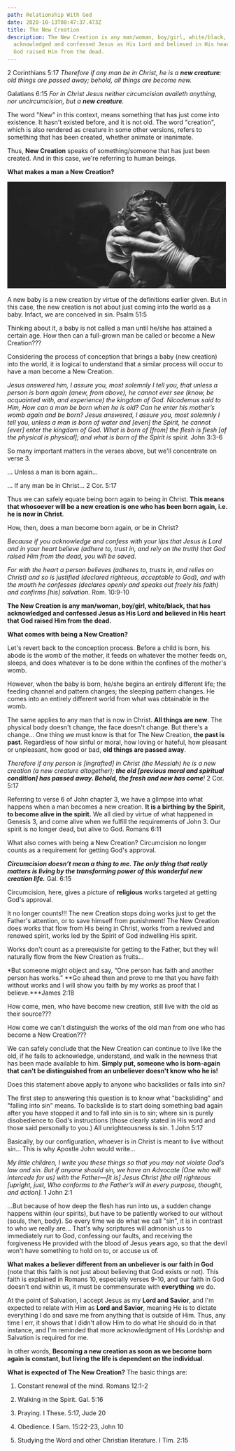 ```yaml
---
path: Relationship With God
date: 2020-10-13T08:47:37.473Z
title: The New Creation
description: The New Creation is any man/woman, boy/girl, white/black, that has
  acknowledged and confessed Jesus as His Lord and believed in His heart that
  God raised Him from the dead.
---
```

2 Corinthians 5:17 *Therefore if any man be in Christ, he is a **new creature**: old things are passed away; behold, all things are become new.*

Galatians 6:15 *For in Christ Jesus neither circumcision availeth anything, nor uncircumcision, but a **new creature**.*

The word "New" in this context, means something that has just come into existence. It hasn't existed before, and it is not old. The word "creation", which is also rendered as creature in some other versions, refers to something that has been created, whether animate or inanimate.

Thus, **New Creation** speaks of something/someone that has just been created. And in this case, we're referring to human beings.

**What makes a man a New Creation?**

![](../assets/photo-1600967815912-cc178c872dff.jpg)

A new baby is a new creation by virtue of the definitions earlier given. But in this case, the new creation is not about just coming into the world as a baby. Infact, we are conceived in sin. Psalm 51:5

Thinking about it, a baby is not called a man until he/she has attained a certain age. How then can a full-grown man be called or become a New Creation???

Considering the process of conception that brings a baby (new creation) into the world, it is logical to understand that a similar process will occur to have a man become a New Creation.

*Jesus answered him, I assure you, most solemnly I tell you, that unless a person is born again (anew, from above), he cannot ever see (know, be acquainted with, and experience) the kingdom of God. Nicodemus said to Him, How can a man be born when he is old? Can he enter his mother’s womb again and be born? Jesus answered, I assure you, most solemnly I tell you, unless a man is born of water and \[even] the Spirit, he cannot \[ever] enter the kingdom of God. What is born of \[from] the flesh is flesh \[of the physical is physical]; and what is born of the Spirit is spirit.* John 3:3-6

So many important matters in the verses above, but we'll concentrate on verse 3.

... Unless a man is born again...

... If any man be in Christ... 2 Cor. 5:17

Thus we can safely equate being born again to being in Christ. **This means that whosoever will be a new creation is one who has been born again, i.e. he is now in Christ**.

How, then, does a man become born again, or be in Christ?

*Because if you acknowledge and confess with your lips that Jesus is Lord and in your heart believe (adhere to, trust in, and rely on the truth) that God raised Him from the dead, you will be saved.*

*For with the heart a person believes (adheres to, trusts in, and relies on Christ) and so is justified (declared righteous, acceptable to God), and with the mouth he confesses (declares openly and speaks out freely his faith) and confirms \[his] salvation.* Rom. 10:9-10

**The New Creation is any man/woman, boy/girl, white/black, that has acknowledged and confessed Jesus as His Lord and believed in His heart that God raised Him from the dead.**

**What comes with being a New Creation?**

Let's revert back to the conception process. Before a child is born, his abode is the womb of the mother, it feeds on whatever the mother feeds on, sleeps, and does whatever is to be done within the confines of the mother's womb.

However, when the baby is born, he/she begins an entirely different life; the feeding channel and pattern changes; the sleeping pattern changes. He comes into an entirely different world from what was obtainable in the womb.

The same applies to any man that is now in Christ. **All things are new**. The physical body doesn't change, the face doesn't change. But there's a change... One thing we must know is that for The New Creation, **the past is past**. Regardless of how sinful or moral, how loving or hateful, how pleasant or unpleasant, how good or bad, **old things are passed away**.

*Therefore if any person is \[ingrafted] in Christ (the Messiah) he is a new creation (a new creature altogether); **the old \[previous moral and spiritual condition] has passed away. Behold, the fresh and new has come**!* 2 Cor. 5:17

Referring to verse 6 of John chapter 3, we have a glimpse into what happens when a man becomes a new creation. **It is a birthing by the Spirit, to become alive in the spirit.** We all died by virtue of what happened in Genesis 3, and come alive when we fulfill the requirements of John 3. Our spirit is no longer dead, but alive to God. Romans 6:11

What also comes with being a New Creation? Circumcision no longer counts as a requirement for getting God's approval.

***Circumcision doesn’t mean a thing to me. The only thing that really matters is living by the transforming power of this wonderful new creation life.*** Gal. 6:15

Circumcision, here, gives a picture of **religious** works targeted at getting God's approval.

It no longer counts!!! The new Creation stops doing works just to get the Father's attention, or to save himself from punishment! The New Creation does works that flow from His being in Christ, works from a revived and renewed spirit, works led by the Spirit of God indwelling His spirit.

Works don't count as a prerequisite for getting to the Father, but they will naturally flow from the New Creation as fruits...

*But someone might object and say, “One person has faith and another person has works.” **Go ahead then and prove to me that you have faith without works and I will show you faith by my works as proof that I believe.***James 2:18

How come, men, who have become new creation, still live with the old as their source???

How come we can't distinguish the works of the old man from one who has become a New Creation???

We can safely conclude that the New Creation can continue to live like the old, if he fails to acknowledge, understand, and walk in the newness that has been made available to him. **Simply put, someone who is born-again that can't be distinguished from an unbeliever doesn't know who he is!**

Does this statement above apply to anyone who backslides or falls into sin?

The first step to answering this question is to know what "backsliding" and "falling into sin" means. To backslide is to start doing something bad again after you have stopped it and to fall into sin is to sin; where sin is purely disobedience to God's instructions (those clearly stated in His word and those said personally to you.) All unrighteousness is sin. 1 John 5:17

Basically, by our configuration, whoever is in Christ is meant to live without sin... This is why Apostle John would write...

*My little children, I write you these things so that you may not violate God’s law and sin. But if anyone should sin, we have an Advocate (One who will intercede for us) with the Father—\[it is] Jesus Christ \[the all] righteous \[upright, just, Who conforms to the Father’s will in every purpose, thought, and action].* 1 John 2:1

...But because of how deep the flesh has run into us, a sudden change happens within (our spirits), but have to be patiently worked to our without (souls, then, body). So every time we do what we call "sin", it is in contrast to who we really are... That's why scriptures will admonish us to immediately run to God, confessing our faults, and receiving the forgiveness He provided with the blood of Jesus years ago, so that the devil won't have something to hold on to, or accuse us of.

**What makes a believer different from an unbeliever is our faith in God** (note that this faith is not just about believing that God exists or not). This faith is explained in Romans 10, especially verses 9-10, and our faith in God doesn't end within us, it must be commensurate with **everything** we do.

At the point of Salvation, I accept Jesus as my **Lord and Savior**, and I'm expected to relate with Him as **Lord and Savior**, meaning He is to dictate everything I do and save me from anything that is outside of Him. Thus, any time I err, it shows that I didn't allow Him to do what He should do in that instance, and I'm reminded that more acknowledgment of His Lordship and Salvation is required for me.

In other words, **Becoming a new creation as soon as we become born again is constant, but living the life is dependent on the individual**.

**What is expected of The New Creation?** The basic things are:

1. Constant renewal of the mind. Romans 12:1-2

2. Walking in the Spirit. Gal. 5:16

3. Praying. I These. 5:17, Jude 20

4. Obedience. I Sam. 15:22-23, John 10

5. Studying the Word and other Christian literature. I Tim. 2:15